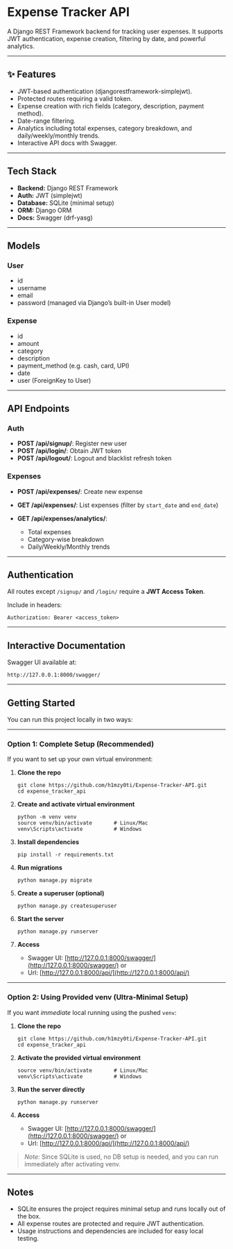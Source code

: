 # Expense Tracker API 

A Django REST Framework backend for tracking user expenses. It supports JWT authentication, expense creation, filtering by date, and powerful analytics.

---

## ✨ Features

* JWT-based authentication (djangorestframework-simplejwt).
* Protected routes requiring a valid token.
* Expense creation with rich fields (category, description, payment method).
* Date-range filtering.
* Analytics including total expenses, category breakdown, and daily/weekly/monthly trends.
* Interactive API docs with Swagger.

---

## Tech Stack

* **Backend:** Django REST Framework
* **Auth:** JWT (simplejwt)
* **Database:** SQLite (minimal setup)
* **ORM:** Django ORM
* **Docs:** Swagger (drf-yasg)

---

## Models

### User

* id
* username
* email
* password (managed via Django’s built-in User model)

### Expense

* id
* amount
* category
* description
* payment\_method (e.g. cash, card, UPI)
* date
* user (ForeignKey to User)

---

## API Endpoints

### Auth

* **POST /api/signup/**: Register new user
* **POST /api/login/**: Obtain JWT token
* **POST /api/logout/**: Logout and blacklist refresh token

### Expenses

* **POST /api/expenses/**: Create new expense
* **GET /api/expenses/**: List expenses (filter by `start_date` and `end_date`)
* **GET /api/expenses/analytics/**:

  * Total expenses
  * Category-wise breakdown
  * Daily/Weekly/Monthly trends

---

## Authentication

All routes except `/signup/` and `/login/` require a **JWT Access Token**.

Include in headers:

```
Authorization: Bearer <access_token>
```

---

## Interactive Documentation

Swagger UI available at:

```
http://127.0.0.1:8000/swagger/
```

---

## Getting Started

You can run this project locally in two ways:

---

### Option 1: Complete Setup (Recommended)

If you want to set up your own virtual environment:

1. **Clone the repo**

   ```
   git clone https://github.com/h1mzy0ti/Expense-Tracker-API.git
   cd expense_tracker_api
   ```

2. **Create and activate virtual environment**

   ```
   python -m venv venv
   source venv/bin/activate       # Linux/Mac
   venv\Scripts\activate          # Windows
   ```

3. **Install dependencies**

   ```
   pip install -r requirements.txt
   ```

4. **Run migrations**

   ```
   python manage.py migrate
   ```

5. **Create a superuser (optional)**

   ```
   python manage.py createsuperuser
   ```

6. **Start the server**

   ```
   python manage.py runserver
   ```

7. **Access**

   * Swagger UI: [http://127.0.0.1:8000/swagger/](http://127.0.0.1:8000/swagger/)
   or
   * Url: [http://127.0.0.1:8000/api/](http://127.0.0.1:8000/api/)

---

### Option 2: Using Provided venv (Ultra-Minimal Setup)

If you want *immediate* local running using the pushed `venv`:

1. **Clone the repo**

   ```
   git clone https://github.com/h1mzy0ti/Expense-Tracker-API.git
   cd expense_tracker_api
   ```

2. **Activate the provided virtual environment**

   ```
   source venv/bin/activate       # Linux/Mac
   venv\Scripts\activate          # Windows
   ```

3. **Run the server directly**

   ```
   python manage.py runserver
   ```
4. **Access**

   * Swagger UI: [http://127.0.0.1:8000/swagger/](http://127.0.0.1:8000/swagger/)
   or
   * Url: [http://127.0.0.1:8000/api/](http://127.0.0.1:8000/api/)

> *Note:* Since SQLite is used, no DB setup is needed, and you can run immediately after activating venv.

---

## Notes

* SQLite ensures the project requires minimal setup and runs locally out of the box.
* All expense routes are protected and require JWT authentication.
* Usage instructions and dependencies are included for easy local testing.
